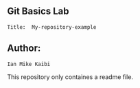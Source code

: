 ## Git Basics Lab

	Title:  My-repository-example

## Author:
	Ian Mike Kaibi

This repository only containes a readme file.
